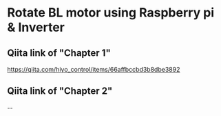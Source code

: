 # Rotate BL motor using Raspberry pi & Inverter
## Qiita link of "Chapter 1"
https://qiita.com/hiyo_control/items/66affbccbd3b8dbe3892

## Qiita link of "Chapter 2"
--
